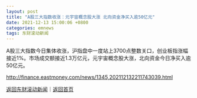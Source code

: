 ```yaml
---
layout: post
title: "A股三大指数收涨：元宇宙概念股大涨 北向资金净买入逾50亿元"
date: 2021-12-13 15:00:06 +0800
categories: emnews
tags: 东财滚动新闻
---
```


A股三大指数今日集体收涨，沪指盘中一度站上3700点整数关口，创业板指涨幅接近1%。市场成交额接近1.3万亿元，元宇宙概念股大涨，北向资金今日净买入逾50亿元。

<http://finance.eastmoney.com/news/1345,202112132211743039.html>

[返回东财滚动新闻](//finews.withounder.com/emnews/)｜[返回首页](//finews.withounder.com/)